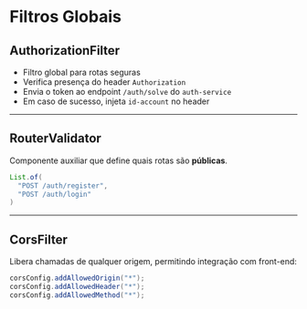# Filtros Globais

## AuthorizationFilter

- Filtro global para rotas seguras
- Verifica presença do header `Authorization`
- Envia o token ao endpoint `/auth/solve` do `auth-service`
- Em caso de sucesso, injeta `id-account` no header

---

## RouterValidator

Componente auxiliar que define quais rotas são **públicas**.

```java
List.of(
  "POST /auth/register",
  "POST /auth/login"
)
```

---

## CorsFilter

Libera chamadas de qualquer origem, permitindo integração com front-end:

```java
corsConfig.addAllowedOrigin("*");
corsConfig.addAllowedHeader("*");
corsConfig.addAllowedMethod("*");
```

